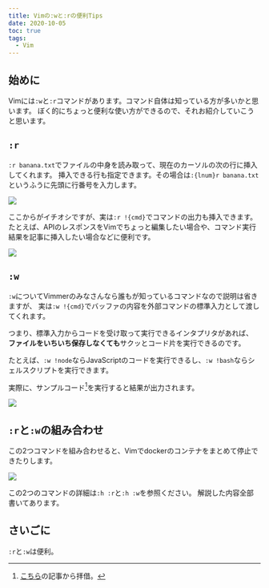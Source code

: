 ```yaml
---
title: Vimの:wと:rの便利Tips
date: 2020-10-05
toc: true
tags: 
  - Vim
---
```


## 始めに
Vimには`:w`と`:r`コマンドがあります。コマンド自体は知っている方が多いかと思います。
ぼく的にちょっと便利な使い方ができるので、それお紹介していこうと思います。

## `:r`
`:r banana.txt`でファイルの中身を読み取って、現在のカーソルの次の行に挿入してくれます。
挿入できる行も指定できます。その場合は`:{lnum}r banana.txt`というふうに先頭に行番号を入力します。

![](https://storage.googleapis.com/zenn-user-upload/g6g1zofrp56zqr5jrj8znju1dvgy)

ここからがイチオシですが、実は`:r !{cmd}`でコマンドの出力も挿入できます。
たとえば、APIのレスポンスをVimでちょっと編集したい場合や、コマンド実行結果を記事に挿入したい場合などに便利です。

![](https://storage.googleapis.com/zenn-user-upload/7denlktdtsg3yvr22v8l010v8jkx)

## `:w`
`:w`についてVimmerのみなさんなら誰もが知っているコマンドなので説明は省きますが、
実は`:w !{cmd}`でバッファの内容を外部コマンドの標準入力として渡してくれます。

つまり、標準入力からコードを受け取って実行できるインタプリタがあれば、
**ファイルをいちいち保存しなくても**サクッとコード片を実行できるのです。

たとえば、`:w !node`ならJavaScriptのコードを実行できるし、`:w !bash`ならシェルスクリプトを実行できます。

実際に、サンプルコード[^1]を実行すると結果が出力されます。

![](https://storage.googleapis.com/zenn-user-upload/ltv5t73vsbeivd3q659r2lyr3w02)

[^1]: [こちら](https://zenn.dev/uhyo/articles/array-n-keys-yamero)の記事から拝借。

## `:r`と`:w`の組み合わせ
この2つコマンドを組み合わせると、Vimでdockerのコンテナをまとめて停止できたりします。

![](https://storage.googleapis.com/zenn-user-upload/3ier74brh8ayykfgdotqa2m2klh3)

この2つのコマンドの詳細は`:h :r`と`:h :w`を参照ください。
解説した内容全部書いてあります。

## さいごに
`:r`と`:w`は便利。
